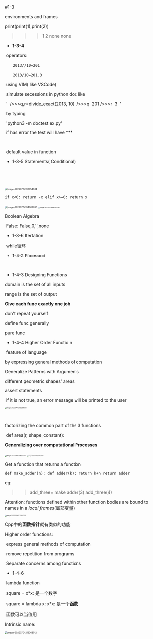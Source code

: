 #1-3

environments and frames



print(print(1),print(2))
>>>1
>>>2
>>>none none





- **1-3-4**

​	operators: 

​	`	2013//10=201`

​	`	2013/10=201.3`



​	using VIM( like VSCode)

​	simulate secessions in python doc like 

​	'
​	/>>>q,r=divide_exact(2013, 10)
​	/>>>q
​	201
​	/>>>r
​	3
​	'

​	by typing

​	'python3 -m doctest ex.py'

​		if has error the test will have ***

​	

​	default value in function





- 1-3-5 Statements( Conditional)

​	

​	

<img src="C:\Users\Microsoft\AppData\Roaming\Typora\typora-user-images\image-20220704193954634.png" alt="image-20220704193954634" style="zoom:50%;" />



`if x<0:
	return -x
 elif x>=0:
 	return x`

<img src="C:\Users\Microsoft\AppData\Roaming\Typora\typora-user-images\image-20220704194602833.png" alt="image-20220704194602833" style="zoom:50%;" />



<img src="C:\Users\Microsoft\AppData\Roaming\Typora\typora-user-images\image-20220704194952648.png" alt="image-20220704194952648" style="zoom:33%;" />





Boolean Algebra

​	False: False,0,'',none



- 1-3-6 Itertation

​		while循环



- 1-4-2 Fibonacci

​	

- 1-4-3 Designing Functions



domain is the set of all inputs

range is the set of output







**Give each func exactly one job**

don't repeat yourself

define func generally





pure func







- 1-4-4 Higher Order Functio n

​	feature of language 



by expressing general methods of computation



Generalize Patterns with Arguments

different geometric shapes' areas



assert statements

​	if it is not true, an error message will be printed to the user

<img src="C:\Users\Microsoft\AppData\Roaming\Typora\typora-user-images\image-20220704203208242.png" alt="image-20220704203208242" style="zoom:33%;" />

​		

factorizing the common part of the 3 functions

​		def area(r, shape_constant):



**Generalizing over computational Processes**

<img src="C:\Users\Microsoft\AppData\Roaming\Typora\typora-user-images\image-20220704205305241.png" alt="image-20220704205305241" style="zoom:33%;" />



<img src="C:\Users\Microsoft\AppData\Roaming\Typora\typora-user-images\image-20220704205528375.png" alt="image-20220704205528375" style="zoom:25%;" />

Get a function that returns a function



`def make_adder(n):
 	def adder(k):
 		return k+n
 	return adder`


eg:
>>add_three= make adder(3)
>>add_three(4)



Attention: functions defined within other function bodies are bound to names in a *local frames*(局部变量)

<img src="C:\Users\Microsoft\AppData\Roaming\Typora\typora-user-images\image-20220704210925170.png" alt="image-20220704210925170" style="zoom:33%;" />

Cpp中的**函数指针**就有类似的功能



Higher order functions:

​	express general methods of computation

​	remove repetition from programs

​	Separate concerns among functions

 



- 1-4-6

​	lambda function

​		square = x*x: 是一个数字

​		square = lambda x: x*x: 是一个**函数**

​		函数可以当值用



Intrinsic name:

<img src="C:\Users\Microsoft\AppData\Roaming\Typora\typora-user-images\image-20220704213008912.png" alt="image-20220704213008912" style="zoom:50%;" />
